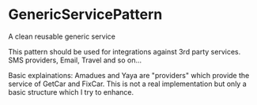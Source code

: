 # GenericServicePattern
A clean reusable generic service

This pattern should be used for integrations against 3rd party services. SMS providers, Email, Travel and so on...

Basic explainations:
Amadues and Yaya are "providers" which provide the service of GetCar and FixCar.
This is not a real implementation but only a basic structure which I try to enhance.
